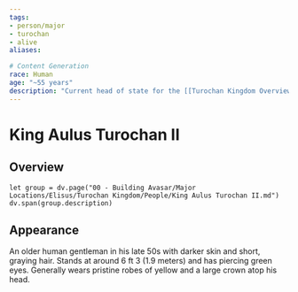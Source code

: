 ```yaml
---
tags:
- person/major
- turochan
- alive
aliases:

# Content Generation
race: Human
age: "~55 years"
description: "Current head of state for the [[Turochan Kingdom Overview|Turochan Kingdom]]. Ruled for around 30 years and began relaxing laws against magic users 20 years ago. Seen as a divisive figure by the populace."
---
```

# King Aulus Turochan II
## Overview
```dataviewjs
let group = dv.page("00 - Building Avasar/Major Locations/Elisus/Turochan Kingdom/People/King Aulus Turochan II.md")
dv.span(group.description)
```
## Appearance
An older human gentleman in his late 50s with darker skin and short, graying hair. Stands at around 6 ft 3 (1.9 meters) and has piercing green eyes. Generally wears pristine robes of yellow and a large crown atop his head.
